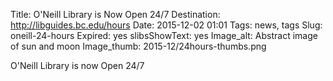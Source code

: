 Title: O'Neill Library is Now Open 24/7
Destination: http://libguides.bc.edu/hours
Date: 2015-12-02 01:01 
Tags: news, tags 
Slug: oneill-24-hours
Expired: yes
slibsShowText: yes
Image_alt: Abstract image of sun and moon
Image_thumb: 2015-12/24hours-thumbs.png

O'Neill Library is now Open 24/7
